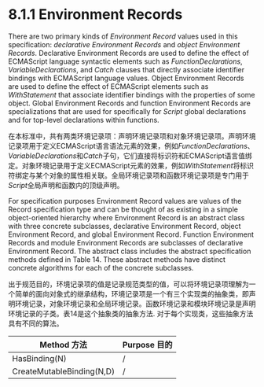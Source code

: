 # 8.1.1 Environment Records

There are two primary kinds of *Environment Record* values used in this specification: *declarative Environment Records* and *object Environment Records*. Declarative Environment Records are used to define the effect of ECMAScript language syntactic elements such as *FunctionDeclarations*, *VariableDeclarations*, and *Catch* clauses that directly associate identifier bindings with ECMAScript language values. Object Environment Records are used to define the effect of ECMAScript elements such as *WithStatement* that associate identifier bindings with the properties of some object. Global Environment Records and function Environment Records are specializations that are used for specifically for *Script* global declarations and for top-level declarations within functions.

在本标准中，共有两类环境记录项：声明环境记录项和对象环境记录项。声明环境记录项用于定义ECMAScript语言语法元素的效果，例如*FunctionDeclarations*、*VariableDeclarations*和*Catch*子句，它们直接将标识符和ECMAScript语言值绑定。对象环境记录用于定义ECMAScript元素的效果，例如*WithStatement*将标识符绑定与某个对象的属性相关联。全局环境记录项和函数环境记录项是专门用于*Script*全局声明和函数内的顶级声明。

For specification purposes Environment Record values are values of the Record specification type and can be thought of as existing in a simple object-oriented hierarchy where Environment Record is an abstract class with three concrete subclasses, declarative Environment Record, object Environment Record, and global Environment Record. Function Environment Records and module Environment Records are subclasses of declarative Environment Record. The abstract class includes the abstract specification methods defined in Table 14. These abstract methods have distinct concrete algorithms for each of the concrete subclasses.

出于规范目的，环境记录项的值是记录规范类型的值，可以将环境记录项理解为一个简单的面向对象式的继承结构，环境记录项是一个有三个实现类的抽象类，即声明环境记录，对象环境记录和全局环境记录。函数环境记录和模块环境记录是声明环境记录的子类。表14是这个抽象类的抽象方法. 对于每个实现类，这些抽象方法具有不同的算法。

Method 方法 | Purpose 目的
------------ | -------------
HasBinding(N) | /
CreateMutableBinding(N,D) | /